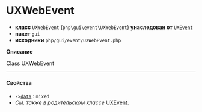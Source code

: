 # UXWebEvent

- **класс** `UXWebEvent` (`php\gui\event\UXWebEvent`) **унаследован от** [`UXEvent`](https://github.com/jphp-compiler/jphp/blob/master/exts/jphp-gui-ext/api-docs/classes/php/gui/event/UXEvent.ru.md)
- **пакет** `gui`
- **исходники** `php/gui/event/UXWebEvent.php`

**Описание**

Class UXWebEvent

---

#### Свойства

- `->`[`data`](#prop-data) : `mixed`
- *См. также в родительском классе* [UXEvent](https://github.com/jphp-compiler/jphp/blob/master/exts/jphp-gui-ext/api-docs/classes/php/gui/event/UXEvent.ru.md).